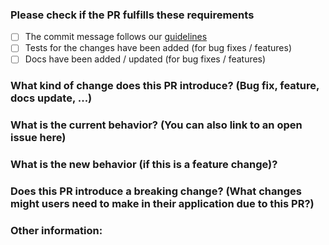 ### Please check if the PR fulfills these requirements

- [ ] The commit message follows our [guidelines](https://github.com/galacean/engine/engine/blob/main/.github/COMMIT_MESSAGE_CONVENTION.md)
- [ ] Tests for the changes have been added (for bug fixes / features)
- [ ] Docs have been added / updated (for bug fixes / features)

### What kind of change does this PR introduce? (Bug fix, feature, docs update, ...)

### What is the current behavior? (You can also link to an open issue here)

### What is the new behavior (if this is a feature change)?

### Does this PR introduce a breaking change? (What changes might users need to make in their application due to this PR?)

### Other information: